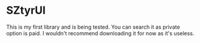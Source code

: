 # SZtyrUI

This is my first library and is being tested. You can search it as private option is paid. I wouldn't recommend downloading it for now as it's useless.
